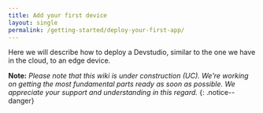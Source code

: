```yaml
---
title: Add your first device
layout: single
permalink: /getting-started/deploy-your-first-app/
---
```


Here we will describe how to deploy a Devstudio, similar to the one we have in the cloud, to an edge device.

**Note:** _Please note that this wiki is under construction (UC). We're working on getting the most fundamental parts ready as soon as possible. We appreciate your support and understanding in this regard._
{: .notice--danger}